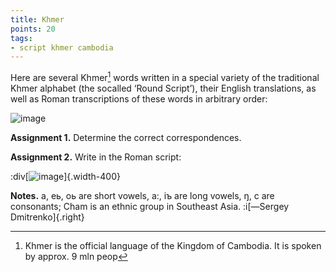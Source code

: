 ```yaml
---
title: Khmer
points: 20
tags:
- script khmer cambodia
---
```


Here are several Khmer[^1]
words written in a special variety of the traditional Khmer alphabet (the socalled ‘Round Script’), their English translations, as well as Roman transcriptions of these words in
arbitrary order:

![image](/pimg/iol2006i3-1.png)


**Assignment 1.** Determine the correct correspondences.

**Assignment 2.** Write in the Roman script:

:div[![image](/pimg/iol2006i3-2.png)]{.width-400}

**Notes.** a, eь, oь are short vowels, a:, iъ are long vowels, ŋ, c are consonants; Cham is an ethnic
group in Southeast Asia.
:i[—Sergey Dmitrenko]{.right}

[^1]: Khmer is the official language of the Kingdom of Cambodia. It is spoken by approx. 9 mln peop
